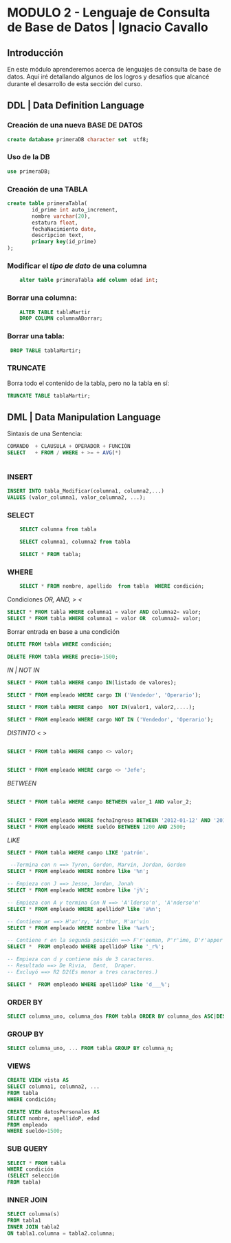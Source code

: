# MODULO 2 - Lenguaje de Consulta de Base de Datos | Ignacio Cavallo

## Introducción

En este módulo aprenderemos acerca de lenguajes de consulta de base de datos. Aquí iré detallando algunos de los logros y desafíos que alcancé durante el desarrollo de esta sección del curso.

## DDL | Data Definition Language

### Creación de una nueva **BASE DE DATOS**

```sql
create database primeraDB character set  utf8;
```  

### Uso de la DB

```sql  
use primeraDB;
```   

### Creación de una **TABLA**

```sql  
create table primeraTabla(
        id_prime int auto_increment,
        nombre varchar(20),
        estatura float,
        fechaNacimiento date,
        descripcion text,
        primary key(id_prime)
);
```

### Modificar el *tipo de dato* de una columna

```sql  
    alter table primeraTabla add column edad int;
```  

### **Borrar una columna**:

```sql  
    ALTER TABLE tablaMartir
    DROP COLUMN columnaABorrar;
```  

### **Borrar una tabla**:

```sql
 DROP TABLE tablaMartir;
 ```

### TRUNCATE
Borra todo el contenido de la tabla, pero no la tabla en sí:

```SQL
TRUNCATE TABLE tablaMartir;
```

## DML | Data Manipulation Language

Sintaxis de una Sentencia:

```sql
COMANDO  + CLAUSULA + OPERADOR + FUNCIÓN
SELECT   + FROM / WHERE + >= + AVG(*)
 
```

### INSERT

 ```sql
 INSERT INTO tabla_Modificar(columna1, columna2,...)
 VALUES (valor_columna1, valor_columna2, ...);
 ```

### SELECT

```sql
    SELECT columna from tabla

    SELECT columna1, columna2 from tabla

    SELECT * FROM tabla;
```

### WHERE

```sql
    SELECT * FROM nombre, apellido  from tabla  WHERE condición;
```

Condiciones *OR, AND,  > <*

```sql
SELECT * FROM tabla WHERE columna1 = valor AND columna2= valor;
SELECT * FROM tabla WHERE columna1 = valor OR  columna2= valor;
```

Borrar entrada en base a una condición

```sql
DELETE FROM tabla WHERE condición;

DELETE FROM tabla WHERE precio>1500;
```

*IN | NOT IN*

```sql
SELECT * FROM tabla WHERE campo IN(listado de valores);

SELECT * FROM empleado WHERE cargo IN ('Vendedor', 'Operario');

SELECT * FROM tabla WHERE campo  NOT IN(valor1, valor2,....);

SELECT * FROM empleado WHERE cargo NOT IN ('Vendedor', 'Operario');

```

*DISTINTO* < >

```SQL

SELECT * FROM tabla WHERE campo <> valor;


SELECT * FROM empleado WHERE cargo <> 'Jefe';
```


*BETWEEN*

```SQL

SELECT * FROM tabla WHERE campo BETWEEN valor_1 AND valor_2;


SELECT * FROM empleado WHERE fechaIngreso BETWEEN '2012-01-12' AND '2015-05-25';
SELECT * FROM empleado WHERE sueldo BETWEEN 1200 AND 2500;

```

*LIKE*
```SQL
SELECT * FROM tabla WHERE campo LIKE 'patrón'.

 --Termina con n ==> Tyron, Gordon, Marvin, Jordan, Gordon
SELECT * FROM empleado WHERE nombre like '%n'; 

-- Empieza con J ==> Jesse, Jordan, Jonah
SELECT * FROM empleado WHERE nombre like 'j%'; 

-- Empieza con A y termina Con N ==> 'A'lderso'n', 'A'nderso'n'
SELECT * FROM empleado WHERE apellidoP like 'a%n'; 

-- Contiene ar ==> H'ar'ry, 'Ar'thur, M'ar'vin
SELECT * FROM empleado WHERE nombre like '%ar%';

-- Contiene r en la segunda posición ==> F'r'eeman, P'r'ime, D'r'apper 
SELECT *  FROM empleado WHERE apellidoP like '_r%';

-- Empieza con d y contiene más de 3 caracteres.
-- Resultado ==> De Rivia,  Dent,  Draper.
-- Excluyó ==> R2 D2(Es menor a tres caracteres.)

SELECT *  FROM empleado WHERE apellidoP like 'd___%';
```

### ORDER BY

```SQL
SELECT columna_uno, columna_dos FROM tabla ORDER BY columna_dos ASC|DESC;
```

### GROUP BY

```SQL
SELECT columna_uno, ... FROM tabla GROUP BY columna_n;
```

### VIEWS

```sql
CREATE VIEW vista AS
SELECT columna1, columna2, ...
FROM tabla
WHERE condición;

CREATE VIEW datosPersonales AS 
SELECT nombre, apellidoP, edad 
FROM empleado
WHERE sueldo>1500;
```

### SUB QUERY

```SQL
SELECT * FROM tabla
WHERE condición
(SELECT selección
FROM tabla)
```

### INNER JOIN

``` SQL
SELECT columna(s)
FROM tabla1
INNER JOIN tabla2
ON tabla1.columna = tabla2.columna;
```

